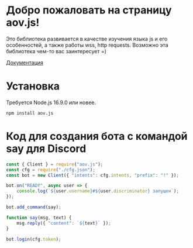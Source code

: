 # Добро пожаловать на страницу aov.js!

Это библиотека развивается в качестве изучения языка js и его особенностей, а также работы wss, http requests. Возможно эта библиотека чем-то вас заинтересует =)

[Документация](https://github.com/aovzerk/aov.js/tree/main/doc/Сlient.md)

# Установка
Требуется Node.js 16.9.0 или новее.
```
npm install aov.js
```
# Код для создания бота с командой say для Discord

```js
const { Client } = require("aov.js");
const cfg = require("./cfg.json");
const bot = new Client({ "intents": cfg.intents, "prefix": "!" });

bot.on("READY", async user => {
	console.log(`${user.username}#${user.discriminator} запущен`);
});

bot.add_command(say);

function say(msg, text) {
	msg.reply({ "content": `${text}` });
}

bot.login(cfg.token);
```
